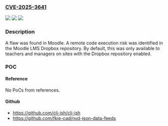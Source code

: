 ### [CVE-2025-3641](https://cve.mitre.org/cgi-bin/cvename.cgi?name=CVE-2025-3641)
![](https://img.shields.io/static/v1?label=Product&message=n%2Fa&color=blue)
![](https://img.shields.io/static/v1?label=Version&message=n%2Fa&color=blue)
![](https://img.shields.io/static/v1?label=Vulnerability&message=Improper%20Control%20of%20Generation%20of%20Code%20('Code%20Injection')&color=brighgreen)

### Description

A flaw was found in Moodle. A remote code execution risk was identified in the Moodle LMS Dropbox repository. By default, this was only available to teachers and managers on sites with the Dropbox repository enabled.

### POC

#### Reference
No PoCs from references.

#### Github
- https://github.com/cli-ish/cli-ish
- https://github.com/fkie-cad/nvd-json-data-feeds


